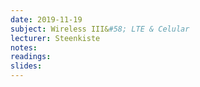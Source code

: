 ```yaml
---
date: 2019-11-19
subject: Wireless III&#58; LTE & Celular
lecturer: Steenkiste
notes: 
readings:
slides:
---
```

